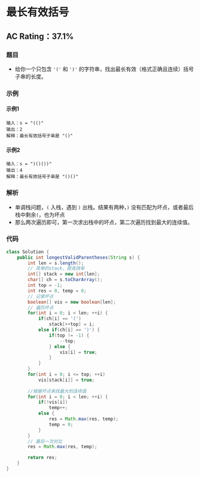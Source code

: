 # **最长有效括号**
## AC Rating：37.1%
### 题目
- 给你一个只包含 `'('` 和 `')'` 的字符串，找出最长有效（格式正确且连续）括号子串的长度。
  
### 示例
#### 示例1
    输入：s = "(()"
    输出：2
    解释：最长有效括号子串是 "()"
#### 示例2
    输入：s = ")()())"
    输出：4
    解释：最长有效括号子串是 "()()"
### 解析
- 单调栈问题，`(` 入栈，遇到 `)` 出栈。结果有两种，`)` 没有匹配为坏点，或者最后栈中剩余`(`，也为坏点
- 那么两次遍历即可，第一次求出栈中的坏点，第二次遍历找到最大的连续值。

### 代码
``` java
class Solution {
    public int longestValidParentheses(String s) {
        int len = s.length();
        // 简单的stack，提高效率
        int[] stack = new int[len];
        char[] ch = s.toCharArray();
        int top = -1;
        int res = 0, temp = 0;
        // 记录坏点
        boolean[] vis = new boolean[len];
        // 遍历坏点
        for(int i = 0; i < len; ++i) {
            if(ch[i] == '(')
                stack[++top] = i;
            else if(ch[i] == ')') {
                if(top != -1) {
                    --top;
                } else {
                    vis[i] = true;
                }
            }
        }
        for(int i = 0; i <= top; ++i)
            vis[stack[i]] = true;
        
        //根据坏点来找最大的连续值
        for(int i = 0; i < len; ++i) {
            if(!vis[i])
                temp++;
            else {
                res = Math.max(res, temp);
                temp = 0;
            }
        }
        // 最后一次对比
        res = Math.max(res, temp);

        return res;
    }
}